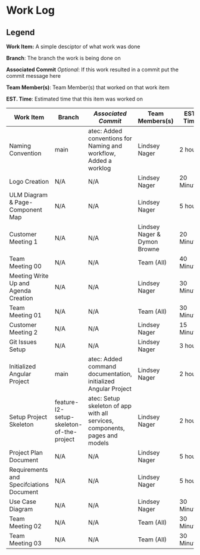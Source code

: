 # Work Log

## Legend
**Work Item:** A simple desciptor of what work was done

**Branch**: The branch the work is being done on

**Associated Commit** *Optional*: If this work resulted in a commit put the commit message here

**Team Member(s)**: Team Member(s) that worked on that work item

**EST. Time**: Estimated time that this item was worked on


|Work Item|Branch|*Associated Commit*|Team Members(s)|EST. Time|
|-------|---|---|---|---|
|Naming Convention|main|atec: Added conventions for Naming and workflow, Added a worklog|Lindsey Nager|2 hour|
|Logo Creation|N/A|N/A|Lindsey Nager|20 Minutes|
|ULM Diagram & Page-Component Map|N/A|N/A|Lindsey Nager|5 hour|
|Customer Meeting 1|N/A|N/A|Lindsey Nager & Dymon Browne|20 Minutes|
|Team Meeting 00|N/A|N/A|Team (All)| 40 Minutes|
|Meeting Write Up and Agenda Creation|N/A|N/A|Lindsey Nager|30 Minutes|
|Team Meeting 01|N/A|N/A|Team (All)| 30 Minutes|
|Customer Meeting 2|N/A|N/A|Lindsey Nager|15 Minutes|
|Git Issues Setup|N/A|N/A|Lindsey Nager|3 hour|
|Initialized Angular Project|main|atec: Added command documentation, initialized Angular Project|Lindsey Nager|2 hour|
|Setup Project Skeleton|feature-I2-setup-skeleton-of-the-project|atec: Setup skeleton of app with all services, components, pages and models|Lindsey Nager|2 hour|
|Project Plan Document|N/A|N/A|Lindsey Nager|5 hour|
|Requirements and Specifciations Document|N/A|N/A|Lindsey Nager|5 hour|
|Use Case Diagram|N/A|N/A|Lindsey Nager|30 Minutes|
|Team Meeting 02|N/A|N/A|Team (All)| 30 Minutes|
|Team Meeting 03|N/A|N/A|Team (All)| 30 Minutes|
